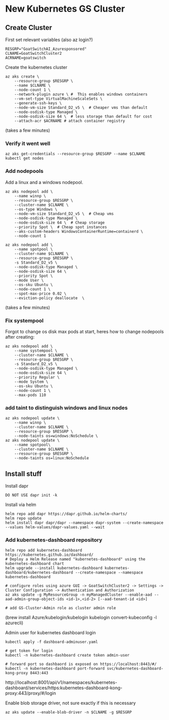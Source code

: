 # New Kubernetes GS Cluster

## Create Cluster

First set relevant variables
(also az login?)

```
RESGRP="GoatSwitchAI_Azuresponsored"
CLNAME=GoatSwitchCluster2
ACRNAME=goatswitch
```

Create the kubernetes cluster

```
az aks create \
    --resource-group $RESGRP \
    --name $CLNAME \
    --node-count 1 \
    --network-plugin azure \ #  This enables windows containers
    --vm-set-type VirtualMachineScaleSets \
    --generate-ssh-keys \
    --node-vm-size Standard_D2_v5 \  # Cheaper vms than default
    --node-osdisk-type Managed \
    --node-osdisk-size 64 \  # less storage than default for cost
    --attach-acr $ACRNAME # attach container registry
```

(takes a few minutes)

### Verify it went well

```
az aks get-credentials --resource-group $RESGRP --name $CLNAME
kubectl get nodes
```

### Add nodepools

Add a linux and a windows nodepool.

```
az aks nodepool add \
    --name winnp \
    --resource-group $RESGRP \
    --cluster-name $CLNAME \
    --os-type Windows \
    --node-vm-size Standard_D2_v5 \  # Cheap vms
    --node-osdisk-type Managed \
    --node-osdisk-size 64 \  # Cheap storage
    --priority Spot \  # Cheap spot instances
    --aks-custom-headers WindowsContainerRuntime=containerd \
    --node-count 1

az aks nodepool add \
    --name spotpool \
    --cluster-name $CLNAME \
    --resource-group $RESGRP \
    -s Standard_D2_v5 \
    --node-osdisk-type Managed \
    --node-osdisk-size 64 \
    --priority Spot \
    --mode User \
    --os-sku Ubuntu \
    --node-count 1 \
    --spot-max-price 0.02 \
    --eviction-policy deallocate  \
```

(takes a few minutes)

### Fix systempool

Forgot to change os disk max pods at start, heres how to change nodepools after creating:

```
az aks nodepool add \
    --name systempool \
    --cluster-name $CLNAME \
    --resource-group $RESGRP \
    -s Standard_D2_v5 \
    --node-osdisk-type Managed \
    --node-osdisk-size 64 \
    --priority Regular \
    --mode System \
    --os-sku Ubuntu \
    --node-count 1 \
    --max-pods 110
```

### add taint to distinguish windows and linux nodes

```
az aks nodepool update \
    --name winnp \
    --cluster-name $CLNAME \
    --resource-group $RESGRP \
    --node-taints os=windows:NoSchedule \
az aks nodepool update \
    --name spotpool\
    --cluster-name $CLNAME \
    --resource-group $RESGRP \
    --node-taints os=linux:NoSchedule
```

## Install stuff

Install dapr

```
DO NOT USE dapr init -k
```

Install via helm

```
helm repo add dapr https://dapr.github.io/helm-charts/
helm repo update
helm install dapr dapr/dapr --namespace dapr-system --create-namespace --values helm-values/dapr-values.yaml --wait
```

### Add kubernetes-dashboard repository

```
helm repo add kubernetes-dashboard https://kubernetes.github.io/dashboard/
# Deploy a Helm Release named "kubernetes-dashboard" using the kubernetes-dashboard chart
helm upgrade --install kubernetes-dashboard kubernetes-dashboard/kubernetes-dashboard --create-namespace --namespace kubernetes-dashboard

# configure roles using azure GUI -> GoatSwitchCluster2 -> Settings -> Cluster Configuration -> Authentication and Authorization
az aks update -g MyResourceGroup -n myManagedCluster --enable-aad --aad-admin-group-object-ids <id-1>,<id-2> [--aad-tenant-id <id>]

# add GS-Cluster-Admin role as cluster admin role
```

(brew install Azure/kubelogin/kubelogin
kubelogin convert-kubeconfig -l azurecli)

Admin user for kubernetes dashboard login

```
kubectl apply -f dashboard-adminuser.yaml

# get token for login
kubectl -n kubernetes-dashboard create token admin-user

# forward port so dashbaord is exposed on https://localhost:8443/#/
kubectl -n kubernetes-dashboard port-forward svc/kubernetes-dashboard-kong-proxy 8443:443
```

http://localhost:8001/api/v1/namespaces/kubernetes-dashboard/services/https:kubernetes-dashboard-kong-proxy:443/proxy/#/login

Enable blob storage driver, not sure exactly if this is necessary

```
az aks update --enable-blob-driver -n $CLNAME -g $RESGRP
```
